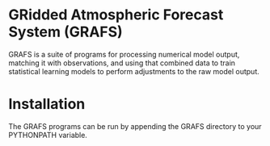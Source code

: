 GRidded Atmospheric Forecast System (GRAFS)
===========================================

GRAFS is a suite of programs for processing numerical model output, matching it with observations, and using that combined data to train statistical learning models to perform adjustments to the raw model output.

Installation
============

The GRAFS programs can be run by appending the GRAFS directory to your PYTHONPATH variable.

